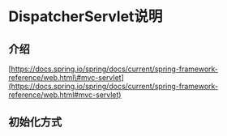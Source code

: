 # DispatcherServlet说明

## 介绍

[https://docs.spring.io/spring/docs/current/spring-framework-reference/web.html\#mvc-servlet](https://docs.spring.io/spring/docs/current/spring-framework-reference/web.html#mvc-servlet) 

## 初始化方式



